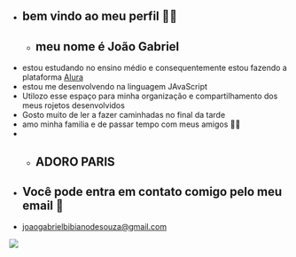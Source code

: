* ## bem vindo ao meu perfil 🖤💙

     * ## meu nome é João Gabriel 

- estou estudando no ensino médio e consequentemente estou fazendo a plataforma [Alura](https.alura.com.br) 
- estou me desenvolvendo na linguagem JAvaScript
- Utilozo esse espaço para minha organização e compartilhamento dos meus rojetos desenvolvidos
- Gosto muito de ler a fazer caminhadas no final da tarde
- amo minha familia e de passar tempo com meus amigos 🥰🥰
- * ## ADORO PARIS 

* ## Você pode entra em contato comigo pelo meu email 📧

* joaogabrielbibianodesouza@gmail.com


![](https://media1.tenor.com/m/YAClYZzwPn8AAAAC/hello-hi.gif)
